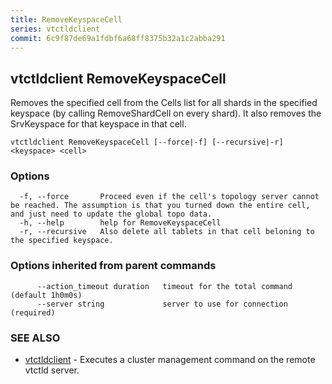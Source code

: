 ```yaml
---
title: RemoveKeyspaceCell
series: vtctldclient
commit: 6c9f87de69a1fdbf6a68ff8375b32a1c2abba291
---
```

## vtctldclient RemoveKeyspaceCell

Removes the specified cell from the Cells list for all shards in the specified keyspace (by calling RemoveShardCell on every shard). It also removes the SrvKeyspace for that keyspace in that cell.

```
vtctldclient RemoveKeyspaceCell [--force|-f] [--recursive|-r] <keyspace> <cell>
```

### Options

```
  -f, --force       Proceed even if the cell's topology server cannot be reached. The assumption is that you turned down the entire cell, and just need to update the global topo data.
  -h, --help        help for RemoveKeyspaceCell
  -r, --recursive   Also delete all tablets in that cell beloning to the specified keyspace.
```

### Options inherited from parent commands

```
      --action_timeout duration   timeout for the total command (default 1h0m0s)
      --server string             server to use for connection (required)
```

### SEE ALSO

* [vtctldclient](../)	 - Executes a cluster management command on the remote vtctld server.

